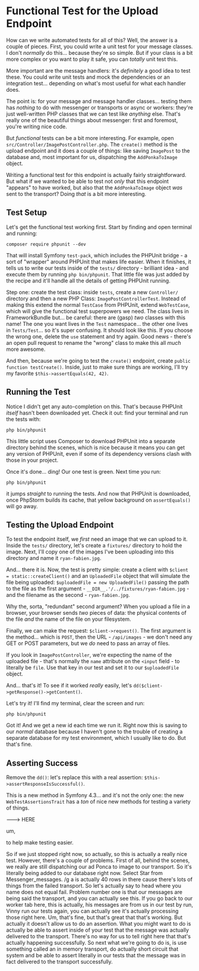 # Functional Test for the Upload Endpoint

How can we write automated tests for all of this? Well, the answer is a couple
of pieces. First, you could write a unit test for your message classes. I don't
*normally* do this... because they're so simple. But if your class is a bit more
complex or you want to play it safe, you can *totally* unit test this.

More important are the message handlers: it's *definitely* a good idea to test
these. You could write unit tests and mock the dependencies or an integration
test... depending on what's most useful for what each handler does.

The point is: for your message and message handler classes... testing them has
*nothing* to do with messenger or transports or async or workers: they're just
well-written PHP classes that we can test like *anything* else. That's really one
of the beautiful things about messenger: first and foremost, you're writing nice
code.

But *functional* tests can be a bit more interesting. For example, open
`src/Controller/ImagePostController.php`. The `create()` method is the upload
endpoint and it does a couple of things: like saving `ImagePost` to the database
and, most important for us, dispatching the `AddPonkaToImage` object.

Writing a functional test for this endpoint is actually fairly straightforward.
But what if we wanted to be able to test not *only* that this endpoint "appears"
to have worked, but also that the `AddPonkaToImage` object *was* sent to the
transport? Doing *that* is a bit more interesting.

## Test Setup

Let's get the functional test working first. Start by finding and open terminal
and running:

```terminal
composer require phpunit --dev
```

That will install Symfony `test-pack`, which includes the PHPUnit bridge - a sort
of "wrapper" around PHPUnit that makes life easier. When it finishes, it tells
us to write our tests inside of the `tests/` directory - brilliant idea - and
execute them by running `php bin/phpunit`. That little file was just added by
the recipe and it'll handle all the details of getting PHPUnit running.

Step one: create the test class: inside `tests`, create a new `Controller/` directory
and then a new PHP Class: `ImagePostControllerTest`. Instead of making this extend
the normal `TestCase` from PHPUnit, extend `WebTestCase`, which will give the
functional test superpowers we need. The class lives in FrameworkBundle but...
be careful: there are (gasp) *two* classes with this name! The one you want lives
in the `Test` namespace... the other one lives in `Tests/Test`... so it's super
confusing. It should look like this. If you choose the wrong one, delete the
`use` statement and try again. Good news - there's an open pull request to rename
the "wrong" class to make this all *much* more awesome.

And then, because we're going to test the `create()` endpoint, create
`public function testCreate()`. Inside, just to make sure things are working, I'll
try my favorite `$this->assertEquals(42, 42)`.

## Running the Test

Notice I didn't get any auto-completion on this. That's because PHPUnit *itself*
hasn't been downloaded yet. Check it out: find your terminal and run the tests
with:

```terminal
php bin/phpunit
```

This little script uses Composer to download PHPUnit into a separate directory
behind the scenes, which is nice because it means you can get any version of
PHPUnit, even if some of its dependency versions clash with those in your project.

Once it's done... ding! Our one test is green. Next time you run:

```terminal
php bin/phpunit
```

it jumps *straight* to running the tests. And now that PHPUnit is downloaded,
once PhpStorm builds its cache, that yellow background on `assertEquals()` will
go away.

## Testing the Upload Endpoint

To test the endpoint itself, we *first* need an image that we can upload to it.
Inside the `tests/` directory, let's create a `fixtures/` directory to hold the
image. Next, I'll copy one of the images I've been uploading into this directory
and name it `ryan-fabien.jpg`.

And... there it is. Now, the test is pretty simple: create a client with
`$client = static::createClient()` and an `UploadedFile` object that will
simulate the file being uploaded: `$uploadedFile = new UploadedFile()` passing
the path to the file as the first argument - `__DIR__.'/../fixtures/ryan-fabien.jpg` -
and the filename as the second - `ryan-fabien.jpg`.

Why the, sorta, "redundant" second argument? When you upload a file in a browser,
your browser sends *two* pieces of data: the physical contents of the file *and*
the name of the file on your filesystem.

Finally, we can make the request: `$client->request()`. The first argument is
the method... which is `POST`, then the URL - `/api/images` - we don't need any
GET or POST parameters, but we *do* need to pass an array of files.

If you look in `ImagePostController`, we're expecting the name of the uploaded
file - that's normally the `name` attribute on the `<input` field - to literally
be `file`. Use that key in our test and set it to our `$uploadedFile` object.

And... that's it! To see if it worked *really* easily, let's
`dd($client->getResponse()->getContent()`.

Let's try it! I'll find my terminal, clear the screen and run:

```terminal
php bin/phpunit
```

Got it! And we get a new id each time we run it. Right now this is saving to our
*normal* database because I haven't gone to the trouble of creating a separate
database for my test environment, which I usually like to do. But that's fine.

## Asserting Success

Remove the `dd()`: let's replace this with a real assertion:
`$this->assertResponseIsSuccessful()`.

This is a new method in Symfony 4.3... and it's not the only one: the new
`WebTestAssertionsTrait` has a *ton* of nice new methods for testing a variety
of things.

---> HERE

um,

to help make testing easier.

So if we just stopped right now, so actually, so this is actually a really nice test.
However, there's a couple of problems. First of all, behind the scenes, we really are
still dispatching our ad Ponca to image to our transport. So it's literally being
added to our database right now. Select Star from Messenger_messages. /g a is
actually 40 rows in there cause there's lots of things from the failed transport. So
let's actually say to head where you name does not equal fail. Problem number one is
that our messages are being said the transport, and you can actually see this. If you
go back to our worker tab here, this is actually, his messages are from us in our
test by run, Vinny run our tests again, you can actually see it's actually processing
those right here. Um, that's fine, but that's great that that's working. But actually
it doesn't allow us to do an assertion. What you might want to do is actually be able
to assert inside of your test that the message was actually delivered to the
transport. There's no way for us to tell right here that that's actually happening
successfully. So next what we're going to do is, is use something called an in memory
transport, do actually short circuit that system and be able to assert literally in
our tests that the message was in fact delivered to the transport successfully.
